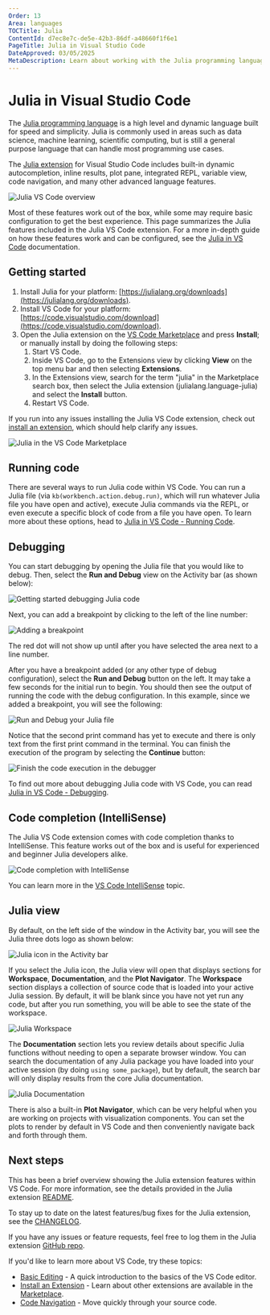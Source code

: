 ```yaml
---
Order: 13
Area: languages
TOCTitle: Julia
ContentId: d7ec8e7c-de5e-42b3-86df-a48660f1f6e1
PageTitle: Julia in Visual Studio Code
DateApproved: 03/05/2025
MetaDescription: Learn about working with the Julia programming language in Visual Studio Code.
---
```

# Julia in Visual Studio Code

The [Julia programming language](https://julialang.org) is a high level and dynamic language built for speed and simplicity. Julia is commonly used in areas such as data science, machine learning, scientific computing, but is still a general purpose language that can handle most programming use cases.

The [Julia extension](https://marketplace.visualstudio.com/items?itemName=julialang.language-julia) for Visual Studio Code includes built-in dynamic autocompletion, inline results, plot pane, integrated REPL, variable view, code navigation, and many other advanced language features.

![Julia VS Code overview](images/julia/overview.png)

Most of these features work out of the box, while some may require basic configuration to get the best experience. This page summarizes the Julia features included in the Julia VS Code extension. For a more in-depth guide on how these features work and can be configured, see the [Julia in VS Code](https://www.julia-vscode.org/docs/stable/) documentation.

## Getting started

1. Install Julia for your platform: [https://julialang.org/downloads](https://julialang.org/downloads).
2. Install VS Code for your platform: [https://code.visualstudio.com/download](https://code.visualstudio.com/download).
3. Open the Julia extension on the [VS Code Marketplace](https://marketplace.visualstudio.com/items?itemName=julialang.language-julia) and press **Install**; or manually install by doing the following steps:
    1. Start VS Code.
    2. Inside VS Code, go to the Extensions view by clicking **View** on the top menu bar and then selecting **Extensions**.
    3. In the Extensions view, search for the term "julia" in the Marketplace search box, then select the Julia extension (julialang.language-julia) and select the **Install** button.
    4. Restart VS Code.

If you run into any issues installing the Julia VS Code extension, check out [install an extension](/docs/editor/extensions/extension-marketplace.md#install-an-extension), which should help clarify any issues.

![Julia in the VS Code Marketplace](images/julia/julia-extension-marketplace.png)

## Running code

There are several ways to run Julia code within VS Code. You can run a Julia file (via `kb(workbench.action.debug.run)`, which will run whatever Julia file you have open and active), execute Julia commands via the REPL, or even execute a specific block of code from a file you have open. To learn more about these options, head to [Julia in VS Code - Running Code](https://www.julia-vscode.org/docs/stable/userguide/runningcode/).

## Debugging

You can start debugging by opening the Julia file that you would like to debug. Then, select the **Run and Debug** view on the Activity bar (as shown below):

![Getting started debugging Julia code](images/julia/debug1.png)

Next, you can add a breakpoint by clicking to the left of the line number:

![Adding a breakpoint](images/julia/debug2.png)

The red dot will not show up until after you have selected the area next to a line number.

After you have a breakpoint added (or any other type of debug configuration), select the **Run and Debug** button on the left. It may take a few seconds for the initial run to begin. You should then see the output of running the code with the debug configuration. In this example, since we added a breakpoint, you will see the following:

![Run and Debug your Julia file](images/julia/debug3.png)

Notice that the second print command has yet to execute and there is only text from the first print command in the terminal. You can finish the execution of the program by selecting the **Continue** button:

![Finish the code execution in the debugger](images/julia/debug4.png)

To find out more about debugging Julia code with VS Code, you can read [Julia in VS Code - Debugging](https://www.julia-vscode.org/docs/stable/userguide/debugging/).

## Code completion (IntelliSense)

The Julia VS Code extension comes with code completion thanks to IntelliSense. This feature works out of the box and is useful for experienced and beginner Julia developers alike.

![Code completion with IntelliSense](images/julia/code-completion.gif)

You can learn more in the [VS Code IntelliSense](/docs/editor/editing/intellisense.md) topic.

## Julia view

By default, on the left side of the window in the Activity bar, you will see the Julia three dots logo as shown below:

![Julia icon in the Activity bar](images/julia/julia-tab1.png)

If you select the Julia icon, the Julia view will open that displays sections for **Workspace**, **Documentation**, and the **Plot Navigator**. The **Workspace** section displays a collection of source code that is loaded into your active Julia session. By default, it will be blank since you have not yet run any code, but after you run something, you will be able to see the state of the workspace.

![Julia Workspace](images/julia/julia-tab2.png)

The **Documentation** section lets you review details about specific Julia functions without needing to open a separate browser window. You can search the documentation of any Julia package you have loaded into your active session (by doing `using some_package`), but by default, the search bar will only display results from the core Julia documentation.

![Julia Documentation](images/julia/julia-tab3.png)

There is also a built-in **Plot Navigator**, which can be very helpful when you are working on projects with visualization components. You can set the plots to render by default in VS Code and then conveniently navigate back and forth through them.

## Next steps

This has been a brief overview showing the Julia extension features within VS Code. For more information, see the details provided in the Julia extension [README](https://github.com/julia-vscode/julia-vscode#julia).

To stay up to date on the latest features/bug fixes for the Julia extension, see the [CHANGELOG](https://github.com/julia-vscode/julia-vscode/blob/master/CHANGELOG.md).

If you have any issues or feature requests, feel free to log them in the Julia extension [GitHub repo](https://github.com/julia-vscode/julia-vscode/issues).

If you'd like to learn more about VS Code, try these topics:

* [Basic Editing](/docs/editor/editing/codebasics.md) - A quick introduction to the basics of the VS Code editor.
* [Install an Extension](/docs/editor/extensions/extension-marketplace.md) - Learn about other extensions are available in the [Marketplace](https://marketplace.visualstudio.com/vscode).
* [Code Navigation](/docs/editor/editing/editingevolved.md) - Move quickly through your source code.
